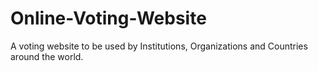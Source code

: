 # Online-Voting-Website
A voting website to be used by Institutions, Organizations and Countries around the world.
